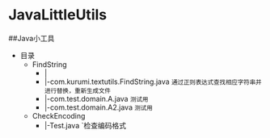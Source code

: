 # JavaLittleUtils
##Java小工具
* 目录
    * FindString 
        * |
        * |-com.kurumi.textutils.FindString.java `通过正则表达式查找相应字符串并进行替换，重新生成文件`
        * |-com.test.domain.A.java `测试用`
        * |-com.test.domain.A2.java `测试用`
    * CheckEncoding
        * |-Test.java `检查编码格式
